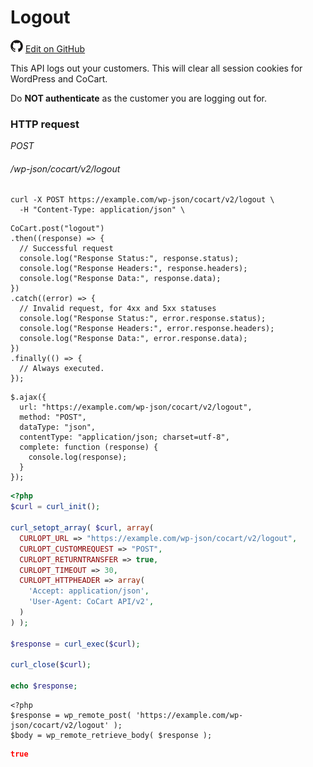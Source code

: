 # Logout #

<img src="images/github.svg" width="20" height="20" alt="GitHub Mark Logo"> [Edit on GitHub](https://github.com/co-cart/co-cart-docs/blob/master/source/includes/cocart-v2/wip/_logout.md)

This API logs out your customers. This will clear all session cookies for WordPress and CoCart.

<aside class="warning">
  Do <strong>NOT authenticate</strong> as the customer you are logging out for.
</aside>

### HTTP request ###

<div class="api-endpoint">
  <div class="endpoint-data">
    <i class="label label-post">POST</i>
    <h6>/wp-json/cocart/v2/logout</h6>
  </div>
</div>

```shell
curl -X POST https://example.com/wp-json/cocart/v2/logout \
  -H "Content-Type: application/json" \
```

```javascript--node
CoCart.post("logout")
.then((response) => {
  // Successful request
  console.log("Response Status:", response.status);
  console.log("Response Headers:", response.headers);
  console.log("Response Data:", response.data);
})
.catch((error) => {
  // Invalid request, for 4xx and 5xx statuses
  console.log("Response Status:", error.response.status);
  console.log("Response Headers:", error.response.headers);
  console.log("Response Data:", error.response.data);
})
.finally(() => {
  // Always executed.
});
```

```javascript--jquery
$.ajax({
  url: "https://example.com/wp-json/cocart/v2/logout",
  method: "POST",
  dataType: "json",
  contentType: "application/json; charset=utf-8",
  complete: function (response) {
    console.log(response);
  }
});
```

```php
<?php
$curl = curl_init();

curl_setopt_array( $curl, array(
  CURLOPT_URL => "https://example.com/wp-json/cocart/v2/logout",
  CURLOPT_CUSTOMREQUEST => "POST",
  CURLOPT_RETURNTRANSFER => true,
  CURLOPT_TIMEOUT => 30,
  CURLOPT_HTTPHEADER => array(
    'Accept: application/json',
    'User-Agent: CoCart API/v2',
  )
) );

$response = curl_exec($curl);

curl_close($curl);

echo $response;
```

```php--wp-http-api
<?php
$response = wp_remote_post( 'https://example.com/wp-json/cocart/v2/logout' );
$body = wp_remote_retrieve_body( $response );
```

```json
true
```
